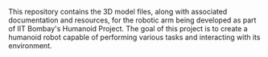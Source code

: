 This repository contains the 3D model files, along with associated documentation and resources, for the robotic arm being developed as part of IIT Bombay's Humanoid Project. The goal of this project is to create a humanoid robot capable of performing various tasks and interacting with its environment.

